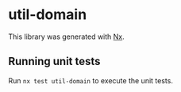 # util-domain

This library was generated with [Nx](https://nx.dev).

## Running unit tests

Run `nx test util-domain` to execute the unit tests.
